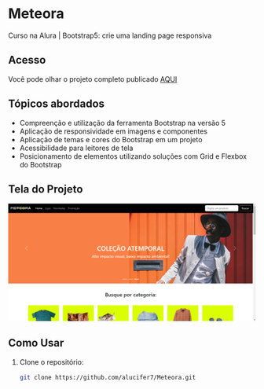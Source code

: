 # Meteora

Curso na Alura | Bootstrap5: crie uma landing page responsiva

## Acesso

Você pode olhar o projeto completo publicado [AQUI](https://alucifer7.github.io/Meteora/)

## Tópicos abordados

- Compreenção e utilização da ferramenta Bootstrap na versão 5
- Aplicação de responsividade em imagens e componentes
- Aplicação de temas e cores do Bootstrap em um projeto
- Acessibilidade para leitores de tela
- Posicionamento de elementos utilizando soluções com Grid e Flexbox do Bootstrap


## Tela do Projeto

![Tela do Projeto](assets/tela_projeto_02.png)

## Como Usar

1. Clone o repositório:
   ```bash
   git clone https://github.com/alucifer7/Meteora.git
